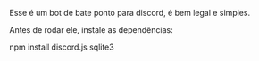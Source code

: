 Esse é um bot de bate ponto para discord, é bem legal e simples.

Antes de rodar ele, instale as dependências:

npm install discord.js sqlite3
